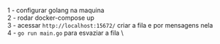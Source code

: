 1 - configurar golang na maquina\
2 - rodar docker-compose up \
3 - acessar `http://localhost:15672/` criar a fila e por mensagens nela \
4 - `go run main.go` para esvaziar a fila \
